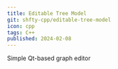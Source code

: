 ```yaml
---
title: Editable Tree Model
git: shfty-cpp/editable-tree-model
icon: cpp
tags: C++
published: 2024-02-08
---
```


Simple Qt-based graph editor

